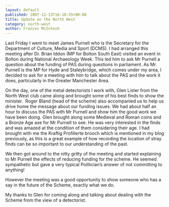 ```yaml
---
layout: default
published: 2007-12-13T16:18:55+00:00
title: Update on the North West
category: north-west
author: Frances McIntosh
---
```


Last Friday I went to meet James Purnell who is the Secretary for the Department of Culture, Media and Sport (DCMS). I had arranged this meeting after Dr. Brian Iddon (MP for Bolton South East) visited an event in Bolton during National
Archaeology Week. This led him to ask Mr Purnell a question about the funding of PAS during questions in parliament.
As Mr. Purnell is the MP for Hyde and Staleybridge, which comes under my area, I decided to ask for a meeting with him to talk about the PAS and the work it does, particularly in the Greater Manchester Area.

On the day, one of the metal detectorists I work with, Glen Lister from the North West club came along and brought some of his best finds to show the minister.  Roger Bland (head of the scheme) also accompanied us to help us drive home the message about our funding issues. We had about half an hour to discuss the PAS with Mr Purnell and show him the good work we have been doing. Glen brought along some Medieval and Roman coins and a Bronze Age axe for Mr Purnell to see. He was very interested in the finds and was amazed at the condition of them considering their age. I had brought with me the
Kraftig Profilierte brooch which is mentioned in my blog previously, as this is a great example of how recording the location of stray finds can be so important to our understanding of the past.

We then got around to the nitty gritty of the meeting and started explaining to Mr Purnell the effects of reducing funding for the scheme. He seemed sympathetic but gave a very typical Politician’s answer of not committing to anything!

However the meeting was a good opportunity to show someone who has a say in the future of the Scheme, exactly what we do.

My thanks to Glen for coming along and talking about dealing with the Scheme from the view of a detectorist.

